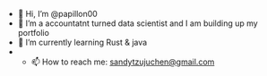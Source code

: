 - 👋 Hi, I’m @papillon00
- 👀 I’m a accountatnt turned data scientist and I am building up my portfolio
- 🌱 I’m currently learning Rust & java
- - 📫 How to reach me: sandytzujuchen@gmail.com

<!---
papillon00/papillon00 is a ✨ special ✨ repository because its `README.md` (this file) appears on your GitHub profile.
You can click the Preview link to take a look at your changes.
--->
